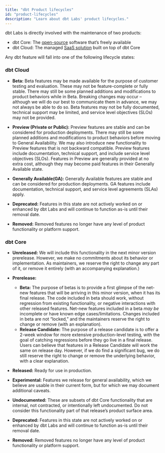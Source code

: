 ```yaml
---
title: "dbt Product lifecycles"
id: "product-lifecycles"
description: "Learn about dbt Labs' product lifecycles."
---
```


dbt Labs is directly involved with the maintenance of two products: 

- dbt Core: The [open-source](https://github.com/dbt-labs/dbt-core) software that’s freely available 
- dbt Cloud: The managed [SaaS solution](https://www.getdbt.com/signup) built on top of dbt Core

Any dbt feature will fall into one of the following lifecycle states:


### dbt Cloud

- **Beta:** Beta features may be made available for the purpose of customer testing and evaluation. These may not be feature-complete or fully stable. There may still be some planned additions and modifications to product behaviors while in Beta. Breaking changes may occur – although we will do our best to communicate them in advance, we may not always be able to do so. Beta features may not be fully documented, technical support may be limited, and service level objectives (SLOs) may not be provided.

- **Preview (Private or Public):**  Preview features are stable and can be considered for production deployments. There may still be some planned additions and modifications to product behaviors before moving to General Availability. We may also introduce new functionality to Preview features that is not backward compatible. Preview features include documentation, technical support, and include service level objectives (SLOs). Features in Preview are generally provided at no extra cost, although they may become paid features in their Generally Available state.

- **Generally Available(GA):** Generally Available features are stable and can be considered for production deployments. GA features include documentation, technical support, and service level agreements (SLAs) apply.

- **Deprecated:** Features in this state are not actively worked on or enhanced by dbt Labs and will continue to function as-is until their removal date. 

- **Removed:** Removed features no longer have any level of product functionality or platform support.

### dbt Core

- **Unreleased:** We will include this functionality in the next minor version prerelease. However, we make no commitments about its behavior or implementation. As maintainers, we reserve the right to change any part of it, or remove it entirely (with an accompanying explanation.)

- **Prerelease:**
    * **Beta:** The purpose of betas is to provide a first glimpse of the net-new features that will be arriving in this minor version, when it has its
    final release. The code included in beta should work, without regression from existing functionality, or negative interactions with other released
    features. Net-new features included in a beta _may be_ incomplete or have known edge cases/limitations. Changes included in beta are not “locked,”
    and the maintainers reserve the right to change or remove (with an explanation).
    * **Release Candidate:** The purpose of a release candidate is to offer a 2-week window for more extensive production-level testing, with the goal of
    catching regressions before they go live in a final release. Users can believe that features in a Release Candidate will work the same on release day.
    However, if we do find a significant bug, we do still reserve the right to change or remove the underlying behavior, with a clear explanation. 
 - **Released:** Ready for use in production.
 - **Experimental:** Features we release for general availability, which we believe are usable in their current form, but for which we may document
    additional caveats. 
 - **Undocumented:** These are subsets of dbt Core functionality that are internal, not contracted, or intentionally left undocumented. Do not consider
    this functionality part of that release’s product surface area.
 - **Deprecated:** Features in this state are not actively worked on or enhanced by dbt Labs and will continue to function as-is until their removal date. 
 - **Removed:** Removed features no longer have any level of product functionality or platform support.


